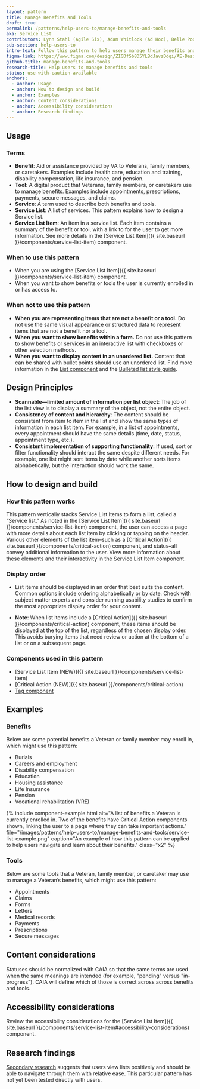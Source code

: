 ```yaml
---
layout: pattern
title: Manage Benefits and Tools
draft: true
permalink: /patterns/help-users-to/manage-benefits-and-tools
aka: Service List
contributors: Lynn Stahl (Agile Six), Adam Whitlock (Ad Hoc), Belle Poopongpanit (Agile Six), Christine Rose Steiffer (Agile Six), Kristen Faiferlick (Ad Hoc)
sub-section: help-users-to
intro-text: Follow this pattern to help users manage their benefits and tools.
figma-link: https://www.figma.com/design/ZIGDfSb8D5YLBdJavzDdqi/AE-Design-Patterns---Service-list?node-id=1-129&t=ndStAutrvUcgt5Um-1
github-title: manage-benefits-and-tools
research-title: Help users to manage benefits and tools
status: use-with-caution-available
anchors:
  - anchor: Usage
  - anchor: How to design and build
  - anchor: Examples
  - anchor: Content considerations
  - anchor: Accessibility considerations
  - anchor: Research findings
---
```


## Usage

### Terms

* **Benefit**: Aid or assistance provided by VA to Veterans, family members, or caretakers. Examples include health care, education and training, disability compensation, life insurance, and pension.
* **Tool**: A digital product that Veterans, family members, or caretakers use to manage benefits. Examples include appointments, prescriptions, payments, secure messages,  and claims.
* **Service**: A term used to describe both benefits and tools.
* **Service List**: A list of services. This pattern explains how to design a Service list.
* **Service List Item**: An item in a service list. Each item contains a summary of the benefit or tool, with a link to for the user to get more information. See more details in the [Service List Item]({{ site.baseurl }}/components/service-list-item) component.

### When to use this pattern

* When you are using the [Service List Item]({{ site.baseurl }}/components/service-list-item) component.
* When you want to show benefits or tools the user is currently enrolled in or has access to.

### When not to use this pattern

* **When you are representing items that are not a benefit or a tool.** Do not use the same visual appearance or structured data to represent items that are not a benefit nor a tool.
* **When you want to show benefits within a form.** Do not use this pattern to show benefits or services in an interactive list with checkboxes or other selection methods.
* **When you want to display content in an unordered list.** Content that can be shared with bullet points should use an unordered list. Find more information in the [List component](https://design.va.gov/components/list) and the [Bulleted list style guide](https://design.va.gov/content-style-guide/bulleted-lists).

## Design Principles

* **Scannable—limited amount of information per list object**: The job of the list view is to display a summary of the object, not the entire object.
* **Consistency of content and hierarchy**: The content should be consistent from item to item in the list and show the same types of information in each list item. For example, in a list of appointments, every appointment should have the same details (time, date, status, appointment type, etc.).
* **Consistent implementation of supporting functionality**: If used, sort or filter functionality should interact the same despite different needs. For example, one list might sort items by date while another sorts items alphabetically, but the interaction should work the same.

## How to design and build

### How this pattern works

This pattern vertically stacks Service List Items to form a list, called a “Service list.” As noted in the [Service List Item]({{ site.baseurl }}/components/service-list-item) component, the user can access a page with more details about each list item by clicking or tapping on the header. Various other elements of the list item–such as a [Critical Action]({{ site.baseurl }}/components/critical-action) component, and status–all convey additional information to the user. View more information about these elements and their interactivity in the Service List Item component.

### Display order

* List items should be displayed in an order that best suits the content. Common options include ordering alphabetically or by date. Check with subject matter experts and consider running usability studies to confirm the most appropriate display order for your content.

* **Note**: When list items include a [Critical Action]({{ site.baseurl }}/components/critical-action) component, these items should be displayed at the top of the list, regardless of the chosen display order. This avoids burying items that need review or action at the bottom of a list or on a subsequent page.

### Components used in this pattern

* [Service List Item (NEW)]({{ site.baseurl }}/components/service-list-item)
* [Critical Action (NEW)]({{ site.baseurl }}/components/critical-action)
* [Tag component](https://design.va.gov/components/tag])

## Examples

### Benefits

Below are some potential benefits a Veteran or family member may enroll in, which might use this pattern:

* Burials
* Careers and employment
* Disability compensation
* Education
* Housing assistance
* Life Insurance
* Pension
* Vocational rehabilitation (VRE)

{% include component-example.html alt="A list of benefits a Veteran is currently enrolled in. Two of the benefits have Critical Action components shown, linking the user to a page where they can take important actions." file="/images/patterns/help-users-to/manage-benefits-and-tools/service-list-example.png" caption="An example of how this pattern can be applied to help users navigate and learn about their benefits." class="x2" %}

### Tools

Below are some  tools that a Veteran, family member, or caretaker may use to manage a Veteran’s benefits, which might use this pattern:

* Appointments
* Claims
* Forms
* Letters
* Medical records
* Payments
* Prescriptions
* Secure messages

## Content considerations

Statuses should be normalized with CAIA so that the same terms are used when the same meanings are intended (for example, "pending" versus "in-progress"). CAIA will define which of those is correct across across benefits and tools.

## Accessibility considerations

Review the accessibility considerations for the [Service List Item]({{ site.baseurl }}/components/service-list-item#accessibility-considerations) component.

## Research findings

[Secondary research](https://github.com/department-of-veterans-affairs/va.gov-research-repository/issues/810) suggests that users view lists positively and should be able to navigate through them with relative ease. This particular pattern has not yet been tested directly with users.